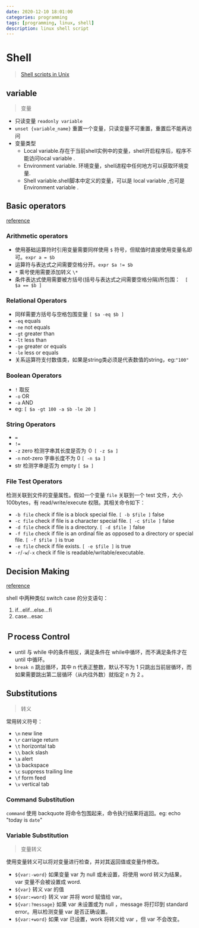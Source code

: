 ```yaml
---
date: 2020-12-10 18:01:00
categories: programming
tags: [programming, linux, shell]
description: linux shell script
---
```


# Shell

> [Shell scripts in Unix](https://www.tutorialspoint.com/unix/unix-using-variables.htm)

## variable

> 变量

- 只读变量 `readonly variable`
- `unset {variable_name}` 重置一个变量，只读变量不可重置，重置后不能再访问
- 变量类型
    - Local variable.存在于当前shell实例中的变量，shell开启程序后，程序不能访问local variable .
    - Environment variable. 环境变量，shell进程中任何地方可以获取环境变量.
    - Shell variable.shell脚本中定义的变量，可以是 local variable ,也可是Environment variable .

## Basic operators

[reference](https://www.tutorialspoint.com/unix/unix-basic-operators.htm)

### Arithmetic operators

- 使用基础运算符时引用变量需要同样使用 `$` 符号，但赋值时直接使用变量名即可。`expr a = $b`
- 运算符与表达式之间需要空格分开。`expr $a != $b`
- `*` 乘号使用需要添加转义 `\*`
- 条件表达式使用需要被方括号(括号与表达式之间需要空格分隔)所包围：　`[ $a == $b ]`

### Relational Operators

- 同样需要方括号与空格包围变量 `[ $a -eq $b ]`
- `-eq` equals
- `-ne` not equals
- `-gt` greater than
- `-lt` less than
- `-ge` greater or equals
- `-le` less or equals
- 关系运算符支付数值类，如果是string类必须是代表数值的string，eg:`"100"`

### Boolean Operators

- `!` 取反
- `-o` OR
- `-a` AND
- eg: `[ $a -gt 100 -a $b -le 20 ]`

### String Operators

- `=`
- `!=`
- `-z` zero 检测字串其长度是否为 ０  `[ -z $a ]`
- `-n` not-zero 字串长度不为 0 `[ -n $a ]`
- str 检测字串是否为 empty `[ $a ]`

### File Test Operators

检测关联到文件的变量属性。假如一个变量 `file` 关联到一个 test 文件，大小100bytes，有 read/write/execute 权限。其相关命令如下：

- `-b file` check if file is a block special file. `[ -b $file ]` false
- `-c file` check if file is a character special file. `[ -c $file ]` false
- `-d file` check if file is a directory. `[ -d $file ]` false
- `-f file` check if file is an ordinal file as opposed to a directory or special file. `[ -f $file ]` is true
- `-e file` check if file exists. `[ -e $file ]` is true
- `-r`/`-w`/`-x` check if file is readable/writable/executable.

## Decision Making

[reference](https://www.tutorialspoint.com/unix/unix-decision-making.htm)

shell 中两种类似 switch case 的分支语句：

1. if...elif...else...fi
2. case...esac

## Ｐrocess Control

- until 与 while 中的条件相反，满足条件在 while中循环，而不满足条件才在 until 中循环。
- `break n` 跳出循环，其中 n 代表正整数，默认不写为 1 只跳出当前层循环，而如果需要跳出第二层循环（从内往外数）就指定 n 为 2 。

## Substitutions

> 转义

常用转义符号：

- `\n` new line
- `\r` carriage return
- `\t` horizontal tab
- `\\` back slash
- `\a` alert
- `\b` backspace
- `\c` suppress trailing line
- `\f` form feed
- `\v` vertical tab

### Command Substitution

`command` 使用 backquote 将命令包围起来，命令执行结果将返回。eg: echo "today is `date`"

### Variable Substitution

> 变量转义

使用变量转义可以将对变量进行检查，并对其返回值或变量作修改。

- `${var:-word}` 如果变量 var 为 null  或未设置，将使用 word 转义为结果， var 变量不会被设置成 word.
- `${var}` 转义 var 的值
- `${var:=word}` 转义 var 并将 word 赋值给 var。
- `${var:?message}` 如果 var 未设置或为 null ，message 将打印到 standard error。用以检测变量 var 是否正确设置。
- `${var:+word}` 如果 var 已设置，work 将转义给 var ，但 var 不会改变。
